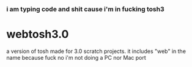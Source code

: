 ### i am typing code and shit cause i'm in fucking tosh3
# webtosh3.0
a version of tosh made for 3.0 scratch projects. it includes "web" in the name because fuck no i'm not doing a PC nor Mac port
